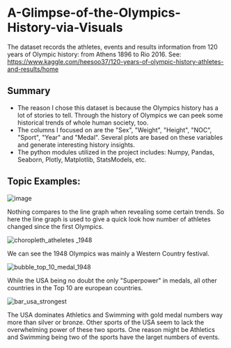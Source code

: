 # A-Glimpse-of-the-Olympics-History-via-Visuals


The dataset records the athletes, events and results information from 120 years of Olympic history: from Athens 1896 to Rio 2016. See: https://www.kaggle.com/heesoo37/120-years-of-olympic-history-athletes-and-results/home

## Summary
-  The reason I chose this dataset is because the Olympics history has a lot of stories to tell. Through the history of Olympics we can peek some historical trends of whole human society, too. 
-  The columns I focused on are the "Sex", "Weight", "Height", "NOC", "Sport", "Year" and "Medal". Several plots are based on these variables and generate interesting history insights.
-  The python modules utilized in the project includes: Numpy, Pandas, Seaborn, Plotly, Matplotlib, StatsModels, etc.  
                                                                                                                               
                                                                                                                               
## Topic Examples:                                                                                                                               
![image](https://user-images.githubusercontent.com/33774515/44943288-ad4d3880-ad78-11e8-8b0e-be3381390fcf.png)

Nothing compares to the line graph when revealing some certain trends. So here the line graph is used to give a quick look how number of athletes changed since the first Olympics.



![choropleth_atheletes _1948](https://user-images.githubusercontent.com/33774515/44952796-6d03be00-ae3d-11e8-9cbd-76e306e4c52a.png)

We can see the 1948 Olympics was mainly a Western Country festival.


![bubble_top_10_medal_1948](https://user-images.githubusercontent.com/33774515/44943354-ea65fa80-ad79-11e8-8874-eb96befdea20.png)

While the USA being no doubt the only "Superpower" in medals, all other countries in the Top 10 are european countries.


![bar_usa_strongest](https://user-images.githubusercontent.com/33774515/44943375-2dc06900-ad7a-11e8-8c1b-86d4a365f22a.png)

The USA dominates Athletics and Swimming with gold medal numbers way more than silver or bronze. Other sports of the USA seem to lack the overwhelming power of these two sports. One reason might be Athletics and Swimming being two of the sports have the larget numbers of events.
